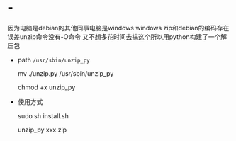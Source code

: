 # -
因为电脑是debian的其他同事电脑是windows
windows zip和debian的编码存在误差unzip命令没有-O命令
又不想多花时间去搞这个所以用python构建了一个解压包
- path 
    `/usr/sbin/unzip_py`
    
    mv ./unzip.py /usr/sbin/unzip_py
     
    chmod +x unzip_py
- 使用方式

    sudo sh install.sh
    
    unzip_py xxx.zip